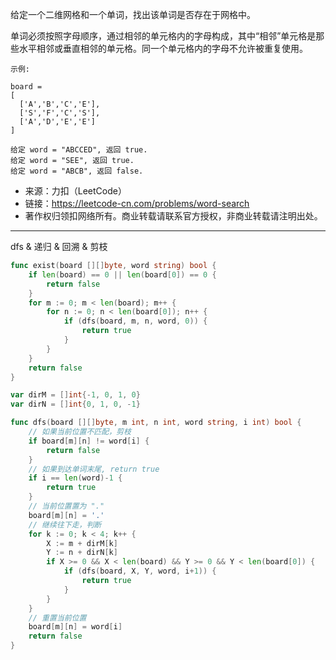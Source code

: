 给定一个二维网格和一个单词，找出该单词是否存在于网格中。

单词必须按照字母顺序，通过相邻的单元格内的字母构成，其中“相邻”单元格是那些水平相邻或垂直相邻的单元格。同一个单元格内的字母不允许被重复使用。

```raw
示例:

board =
[
  ['A','B','C','E'],
  ['S','F','C','S'],
  ['A','D','E','E']
]

给定 word = "ABCCED", 返回 true.
给定 word = "SEE", 返回 true.
给定 word = "ABCB", 返回 false.
```

- 来源：力扣（LeetCode）
- 链接：https://leetcode-cn.com/problems/word-search
- 著作权归领扣网络所有。商业转载请联系官方授权，非商业转载请注明出处。

----

dfs & 递归 & 回溯 & 剪枝

```go
func exist(board [][]byte, word string) bool {
	if len(board) == 0 || len(board[0]) == 0 {
		return false
	}
	for m := 0; m < len(board); m++ {
		for n := 0; n < len(board[0]); n++ {
			if (dfs(board, m, n, word, 0)) {
				return true
			}
		}
	}
	return false
}

var dirM = []int{-1, 0, 1, 0}
var dirN = []int{0, 1, 0, -1}

func dfs(board [][]byte, m int, n int, word string, i int) bool {
	// 如果当前位置不匹配，剪枝
	if board[m][n] != word[i] {
		return false
	}
	// 如果到达单词末尾, return true
	if i == len(word)-1 {
		return true
	}
	// 当前位置置为 "."
	board[m][n] = '.'
	// 继续往下走，判断
	for k := 0; k < 4; k++ {
		X := m + dirM[k]
		Y := n + dirN[k]
		if X >= 0 && X < len(board) && Y >= 0 && Y < len(board[0]) {
			if (dfs(board, X, Y, word, i+1)) {
				return true
			}
		}
	}
	// 重置当前位置
	board[m][n] = word[i]
	return false
}
```
